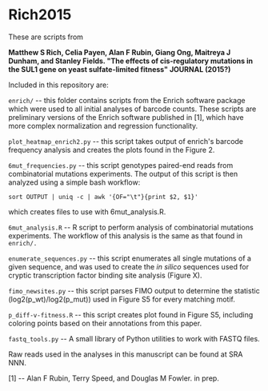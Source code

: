 # Rich2015

These are scripts from 

<b>Matthew S Rich, Celia Payen, Alan F Rubin, Giang Ong, Maitreya J Dunham, and Stanley Fields. "The effects of cis-regulatory mutations in the SUL1 gene on yeast sulfate-limited fitness" JOURNAL (2015?)</b>

Included in this repository are:

`enrich/` -- this folder contains scripts from the Enrich software package which were used to all initial analyses of barcode counts. These scripts are preliminary versions of the Enrich software published in [1], which have more complex normalization and regression functionality.

`plot_heatmap_enrich2.py` -- this script takes output of enrich's barcode frequency analysis and creates the plots found in the Figure 2.

`6mut_frequencies.py` -- this script genotypes paired-end reads from combinatorial mutations experiments. The output of this script is then analyzed using a simple bash workflow:
	
	sort OUTPUT | uniq -c | awk '{OF="\t"}{print $2, $1}'

which creates files to use with 6mut_analysis.R.

`6mut_analysis.R` -- R script to perform analysis of combinatorial mutations experiments. The workflow of this analysis is the same as that found in `enrich/.`  

`enumerate_sequences.py` -- this script enumerates all single mutations of a given sequence, and was used to create the <em>in silico</em> sequences used for cryptic transcription factor binding site analysis (Figure X).

`fimo_newsites.py` -- this script parses FIMO output to determine the statistic (log2(p_wt)/log2(p_mut)) used in Figure S5 for every matching motif.

`p_diff-v-fitness.R` -- this script creates plot found in Figure S5, including coloring points based on their annotations from this paper.

`fastq_tools.py` -- A small library of Python utilities to work with FASTQ files.

Raw reads used in the analyses in this manuscript can be found at SRA NNN.

[1] -- Alan F Rubin, Terry Speed, and Douglas M Fowler. in prep.

